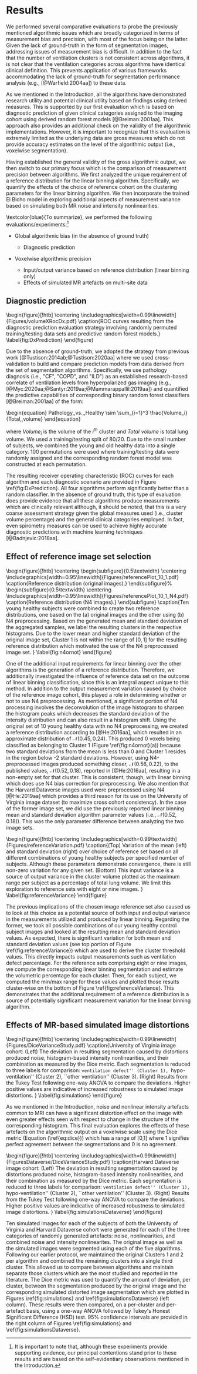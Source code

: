 
# Results

We performed several comparative evaluations to probe the previously mentioned
algorithmic issues which are broadly categorized in terms of measurement bias
and precision, with most of the focus being on the latter.  Given the lack of
ground-truth in the form of segmentation images, addressing issues of measurement
bias is difficult.  In addition to the fact that the number of ventilation clusters
is not consistent across algorithms, it is not clear that the ventilation categories
across algorithms have identical clinical definition.  This prevents application of
various frameworks accommodating the lack of ground-truth for segmentation performance
analysis (e.g., [@Warfield:2004aa]) to these data.

As we mentioned in the Introduction, all the algorithms have demonstrated
research utility and potential clinical utility based on findings using derived
measures. This is supported by our first evaluation which is based on diagnostic
prediction of given clinical categories assigned to the imaging cohort using
derived random forest models [@Breiman:2001aa].  This approach also provides an
additional check on the validity of the algorithmic implementations.  However,
it is important to recognize that this evaluation is extremely limited as the
underlying data are gross measures which do not provide accuracy estimates on
the level of the algorithmic output (i.e., voxelwise segmentation).

Having established the general validity of the gross algorithmic output, we then
switch to our primary focus which is the comparison of measurement precision
between algorithms.   We first analyzed the unique requirement of a reference
distribution for the linear binning algorithm.  Specifically, we quantify the effects of
the choice of reference cohort on the clustering parameters for the linear
binning algorithm. We then incorporate the trained El Bicho model in exploring
additional aspects of measurement variance based on simulating both MR noise and
intensity nonlinearities.

\textcolor{blue}{To summarize}, we performed the following evaluations/experiments:[^103]

* Global algorithmic bias (in the absence of ground truth)

    * Diagnostic prediction

* Voxelwise algorithmic precision

    * Input/output variance based on reference distribution (linear binning only)
    * Effects of simulated MR artefacts on multi-site data

[^103]: It is important to note that, although these experiments provide supporting
evidence, our principal contentions stand prior to these results and are based on
the self-evidentiary observations mentioned in the Introduction.

## Diagnostic prediction

\begin{figure}[!htb]
  \centering
  \includegraphics[width=0.99\linewidth]{Figures/volumeXRocDx.pdf}
  \caption{ROC curves resulting from the diagnostic prediction evaluation
  strategy involving randomly permuted training/testing data sets and predictive
  random forest models.}
  \label{fig:DxPrediction}
\end{figure}

Due to the absence of ground-truth, we adopted
the strategy from previous work [@Tustison:2014ab;@Tustison:2020aa] where we
used cross-validation to build and compare prediction models from data derived
from the set of segmentation algorithms.  Specifically, we use pathology
diagnosis (i.e., "CF", "COPD", and "ILD") as an established research-based
correlate of ventilation levels from hyperpolarized gas imaging (e.g.,
[@Myc:2020aa;@Santyr:2019aa;@Mammarappallil:2019aa]) and quantified the
predictive capabilities of corresponding binary random forest classifiers
[@Breiman:2001aa] of the form:

\begin{equation}
  Pathology\,\,vs.\,\,Healthy \sim \sum_{i=1}^3 \frac{Volume_i}{Total\,\,volume}
\end{equation}

where $Volume_i$ is the volume of the $i^{th}$ cluster and $Total\,\,volume$ is total lung
volume.  We used a training/testing split of 80/20.  Due to the small number
of subjects, we combined the young and old healthy data into a single category.
100 permutations were used where training/testing data were randomly assigned
and the corresponding random forest model was constructed at each permutation.

<!-- \input{dxPredictionAucTable} -->

The resulting receiver operating characteristic (ROC) curves for each algorithm
and each diagnostic scenario are provided in Figure \ref{fig:DxPrediction}.
All four algorithms perform significantly better than a random classifier.
In the absence of ground truth, this type of evaluation does provide evidence
that all these algorithms produce measurements which are clinically relevant
although, it should be noted, that this is a very coarse assessment strategy
given the global measures used (i.e., cluster volume percentage) and the general
clinical categories employed.  In fact, even spirometry measures can be used to
achieve highly accurate diagnostic predictions with machine learning techniques
[@Badnjevic:2018aa].

## Effect of reference image set selection

\begin{figure}[!htb]
  \centering
  \begin{subfigure}{0.5\textwidth}
    \centering
    \includegraphics[width=0.95\linewidth]{Figures/referencePlot_10_1.pdf}
    \caption{Reference distribution (original images).}
  \end{subfigure}%
  \begin{subfigure}{0.5\textwidth}
    \centering
    \includegraphics[width=0.95\linewidth]{Figures/referencePlot_10_1_N4.pdf}
    \caption{Reference distribution (N4 images).}
  \end{subfigure}
  \caption{Ten young healthy subjects were combined to create two reference
        distributions, one based on the (a) original images and the other using (b) N4
        preprocessing.  Based on the generated mean and standard deviation of the
        aggregated samples, we label the resulting clusters in the respective
        histograms.  Due to the lower mean and higher standard deviation of the
        original image set, Cluster 1 is not within the range of $[0, 1]$ for the
        resulting reference distribution which motivated the use of the
        N4 preprocessed image set.
         }
\label{fig:n4ornot}
\end{figure}

One of the additional input requirements for linear binning over the other
algorithms is the generation of a reference distribution.  Therefore, we
additionally investigated the influence of reference data set on the outcome of
linear binning classification, since this is an integral aspect unique to this
method.  In addition to the
output measurement variation caused by choice of the reference image cohort,
this played a role in determining whether or not to use N4 preprocessing. As
mentioned, a significant portion of N4 processing involves the deconvolution of
the image histogram to sharpen the histogram peaks which decreases the standard
deviation of the intensity distribution and can also result in a histogram
shift. Using the original set of 10 young healthy data with no N4 preprocessing,
we created a reference distribution according to [@He:2016aa], which resulted in
an approximate distribution of $\mathcal{N}(0.45, 0.24)$.  This produced 0
voxels being classified as belonging to Cluster 1 (Figure \ref{fig:n4ornot}(a))
because two standard deviations from the mean is less than 0 and Cluster 1
resides in the region below -2 standard deviations.  However, using N4-preprocessed
images produced something closer,  $\mathcal{N}(0.56, 0.22)$, to the published
values, $\mathcal{N}(0.52, 0.18)$, reported in [@He:2016aa], resulting in a
non-empty set for that cluster.  This is consistent, though, with linear binning
which does use N4 bias correction for preprocessing.  We also mention that the
Harvard Dataverse images used were preprocessed using N4 [@He:2019aa]
which provides a third reason for its use on the University of Virginia image
dataset (to maximize cross cohort consistency).  In the case of the former
image set, we did use the previously reported linear binning mean and standard
deviation algorithm parameter values (i.e., $\mathcal{N}(0.52, 0.18)$).  This
was the only parameter difference between analyzing the two image sets.

\begin{figure}[!htb]
  \centering
  \includegraphics[width=0.99\textwidth]{Figures/referenceVariation.pdf}
  \caption{(Top) Variation of the mean (left) and standard deviation (right)
  over choice of reference set based on all different combinations of young
  healthy subjects per specified number of subjects. Although these parameters
  demonstrate convergence, there is still non-zero variation for any given set.
  (Bottom) This input variance is a source of output variance in the cluster
  volume plotted as the maximum range per subject as a percentage of total lung
  volume.  We limit this exploration to reference sets with eight or nine images.
  }
  \label{fig:referenceVariance}
\end{figure}

The previous implications of the chosen image reference set also caused us to
look at this choice as a potential source of both input and output variance in
the measurements utilized and produced by linear binning. Regarding the former,
we took all possible combinations of our young healthy control subject images
and looked at the resulting mean and standard deviation values.  As expected,
there is significant variation for both mean and standard deviation values
(see top portion of Figure \ref{fig:referenceVariance}) which are used to derive
the cluster threshold values.  This directly impacts output measurements such as
ventilation defect percentage. For the reference sets comprising eight or nine
images, we compute the corresponding linear binning segmentation and
estimate the volumetric percentage for each cluster.  Then, for each subject, we
computed the min/max range for these values and plotted those results cluster-wise
on the bottom of Figure \ref{fig:referenceVariance}.  This demonstrates that
the additional requirement of a reference distribution is a source of potentially
significant measurement variation for the linear binning algorithm.


## Effects of MR-based simulated image distortions

\begin{figure}[!htb]
  \centering
  \includegraphics[width=0.99\linewidth]{Figures/DiceVarianceStudy.pdf}
  \caption{University of Virginia image cohort:  (Left) The deviation in
  resulting segmentation caused by distortions produced noise, histogram-based
  intensity nonlinearities, and their combination as measured by the Dice
  metric.  Each segmentation is reduced to three labels for comparison:
  ``ventilation defect'' (Cluster 1), ``hypo-ventilation'' (Cluster 2), ``other
  ventilation'' (Cluster 3). (Right) Results from the Tukey Test following
  one-way ANOVA to compare the deviations.  Higher positive values are
  indicative of increased robustness to simulated image distortions.
         }
\label{fig:simulations}
\end{figure}

As we mentioned in the Introduction, noise and nonlinear intensity artefacts
common to MRI can have a significant distortion effect on the image with even
greater effects seen with respect to change in  the structure of the
corresponding histogram.  This final evaluation explores the effects of these
artefacts on the algorithmic output on a voxelwise scale using the Dice
metric (Equation (\ref{eq:dice})) which has a range of [0,1] where 1 signifies
perfect agreement between the segmentations and 0 is no agreement.

\begin{figure}[!htb]
  \centering
  \includegraphics[width=0.99\linewidth]{FiguresDataverse/DiceVarianceStudy.pdf}
  \caption{Harvard Dataverse image cohort:  (Left) The deviation in
  resulting segmentation caused by distortions produced noise, histogram-based
  intensity nonlinearities, and their combination as measured by the Dice
  metric.  Each segmentation is reduced to three labels for comparison:
  ``ventilation defect'' (Cluster 1), ``hypo-ventilation'' (Cluster 2), ``other
  ventilation'' (Cluster 3). (Right) Results from the Tukey Test following
  one-way ANOVA to compare the deviations.  Higher positive values are
  indicative of increased robustness to simulated image distortions.
         }
\label{fig:simulationsDataverse}
\end{figure}

Ten simulated images for each of the subjects of both the University of Virginia
and Harvard Dataverse cohort were generated for each of the three
categories of randomly generated artefacts:  noise, nonlinearities, and combined
noise and intensity nonlinearites.  The original image as well as the simulated
images were segmented using each of the five algorithms.  Following our earlier
protocol, we maintained the original Clusters 1 and 2 per algorithm and combined
the remaining clusters into a single third cluster.  This allowed us to compare
between algorithms and maintain separate those clusters which are the most
studied and reported in the literature.  The Dice metric was used to quantify
the amount of deviation, per cluster, between the segmentation produced by the
original image and the corresponding simulated distorted image segmentation
which are plotted in Figures \ref{fig:simulations} and
\ref{fig:simulationsDataverse} (left column). These results were then compared,
on a per-cluster and per-artefact basis, using a one-way ANOVA followed by
Tukey's Honest Significant Difference (HSD) test. 95% confidence intervals are
provided in the right column of Figures \ref{fig:simulations} and
\ref{fig:simulationsDataverse}.


